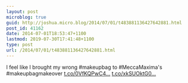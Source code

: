 ```yaml
---
layout: post
microblog: true
guid: http://joshua.micro.blog/2014/07/01/t483881136427642881.html
post_id: 41162
date: 2014-07-01T18:53:47+1100
lastmod: 2019-07-30T17:41:48+1100
type: post
url: /2014/07/01/t483881136427642881.html
---
```

I feel like I brought my wrong #makeupbag to #MeccaMaxima's #makeupbagmakeover [t.co/0VfKQPwC4...](http://t.co/0VfKQPwC4C) [t.co/xkSUOktG0...](http://t.co/xkSUOktG04)
